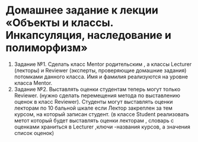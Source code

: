 # Домашнее задание к лекции «Объекты и классы. Инкапсуляция, наследование и полиморфизм»

1. Задание №1. Сделать класс Mentor родительским , а классы Lecturer (лекторы) и Reviewer (эксперты, проверяющие домашние задания) потомками данного класса.
Имя и фамилия реализуются на уровне класса Mentor.
2. Задание №2. Выставлять оценки студентам теперь могут только Reviewer. (нужно сделать перемещения метода по выставлению оценок в класс Reviewer).
Студенты могут выставлять оценки лекторам по 10 бальной шкале если Лектор закреплен за тем курсом, на который записан студент. (в классе Student реализовать метот который будет выставлять оценки лекторам , словарь с оценками храниться в Lecturer ,ключи -названия курсов, а значения список оценок)
